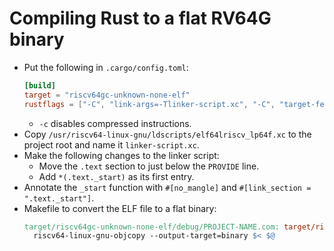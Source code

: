 # Compiling Rust to a flat RV64G binary

- Put the following in `.cargo/config.toml`:
  ```toml
  [build]
  target = "riscv64gc-unknown-none-elf"
  rustflags = ["-C", "link-args=-Tlinker-script.xc", "-C", "target-feature=-c"]
  ```
  - `-c` disables compressed instructions.
- Copy `/usr/riscv64-linux-gnu/ldscripts/elf64lriscv_lp64f.xc` to the project root and name it `linker-script.xc`.
- Make the following changes to the linker script:
  - Move the `.text` section to just below the `PROVIDE` line.
  - Add `*(.text._start)` as its first entry.
- Annotate the `_start` function with `#[no_mangle]` and `#[link_section = ".text._start"]`.
- Makefile to convert the ELF file to a flat binary:
  ```makefile
  target/riscv64gc-unknown-none-elf/debug/PROJECT-NAME.com: target/riscv64gc-unknown-none-elf/debug/PROJECT-NAME
  	riscv64-linux-gnu-objcopy --output-target=binary $< $@
  ```
